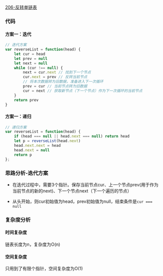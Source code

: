 [206-反转单链表](https://leetcode-cn.com/problems/reverse-linked-list/)

### 代码

#### 方案一：迭代
```js
// 迭代方案
var reverseList = function(head) {
    let cur = head
    let prev = null
    let next = null
    while (cur !== null) {
        next = cur.next // 找到下一个节点
        cur.next = prev // 反转当前节点
        // 将本次数据转为旧数据，准备进入下一次循环
        prev = cur // 当前节点转为旧数据
        cur = next // 获取新节点（下一个节点）作为下一次循环的当前节点
    }
    return prev
}
```
#### 方案一：递归

```js
// 递归方案
var reverseList = function(head) {
    if (head === null || head.next === null) return head
    let p = reverseList(head.next)
    head.next.next = head
    head.next = null
    return p
};

```

### 思路分析-迭代方案
* 在迭代过程中，需要3个指针。保存当前节点cur、上一个节点prev(用于作为当前节点的新的next)、下一个节点next（下一个遍历的节点）

* 从头开始，则cur初始值为head，prev初始值为null，结束条件是`cur === null`

### 复杂度分析
#### 时间复杂度
链表长度为n，复杂度为O(n)
#### 空间复杂度
只用到了有限个指针，空间复杂度为O(1)